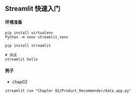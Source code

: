## Streamlit 快速入门

#### 环境准备
```shell
pip install virtualenv
Python -m venv streamlit_venv

pip install streamlit

# 测试
streamlit hello
```

#### 例子
+ chap02
```shell
streamlit run "Chapter 02/Product_Recommender/data_app.py"
```